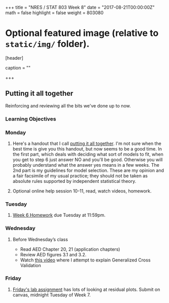 +++
title = "NRES / STAT 803 Week 8"
date = "2017-08-21T00:00:00Z"
math = false
highlight = false
weight = 803080

# Optional featured image (relative to `static/img/` folder).
[header]

caption = ""

+++

## Putting it all together

Reinforcing and reviewing all the bits we've done up to now.

### Learning Objectives



### Monday

1. Here's a handout that I call [putting it all together](tyre-Putting_it_all_together-2012-9-26.pdf). I'm not sure when the best time is give you this handout, but now seems to be a good time. In the first part, which deals with deciding what sort of models to fit, when you get to step 6 just answer NO and you'll be good. Otherwise you will probably understand what the answer yes means in a few weeks. The 2nd part is my guidelines for model selection. These are my opinion and a fair facsimile of my usual practice; they should not be taken as absolute rules supported by independent statistical theory. 

2. Optional online help session 10-11, read, watch videos, homework.

### Tuesday

1. [Week 6 Homework](../week_6/homework_6/) due Tuesday at 11:59pm. 

### Wednesday

1. Before Wednesday’s class

    * Read AED Chapter 20, 21 (application chapters)
    * Review AED figures 3.1 and 3.2.
    * Watch [this video](https://youtu.be/DTgVfNnItnc) where I attempt to explain Generalized Cross Validation

### Friday

1. [Friday's lab assignment](lab_8/) has lots of looking at residual plots. Submit on canvas, midnight Tuesday of Week 7.
